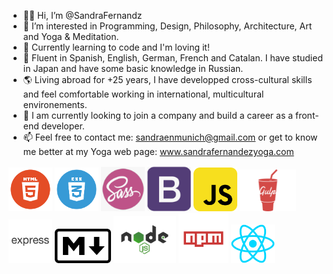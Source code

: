 - 👋🏽 Hi, I’m @SandraFernandz
- 💎 I’m interested in Programming, Design, Philosophy, Architecture, Art and Yoga & Meditation.
- 💫 Currently learning to code and I'm loving it!
- 💬 Fluent in Spanish, English, German, French and Catalan. I have studied in Japan and have some basic knowledge in Russian.
- 🌎 Living abroad for +25 years, I have developped cross-cultural skills and feel comfortable working in international, multicultural        environements.
- 👀 I am currently looking to join a company and build a career as a front-end developer.
- 📫 Feel free to contact me: sandraenmunich@gmail.com or get to know me better at my Yoga web page: www.sandrafernandezyoga.com

<img src="images/html.png" width = 70> <img src="images/CSS.png" width= 70> <img src="images/sass.png" width=70> <img src="images/bootstrap.png" width=70> <img src="images/javascript.png" width= 70> <img src="images/gulp-logo.png" width= 90>
<img src="images/express.png" width = 70> <img src="images/markdown.png" width=90> <img src="images/node.png" width= 100>
<img src="images/npm.png" width = 80> <img src="images/react.png" width = 70> 
 


<!---
SandraFernandz/SandraFernandz is a ✨ special ✨ repository because its `README.md` (this file) appears on your GitHub profile.
You can click the Preview link to take a look at your changes.
--->
